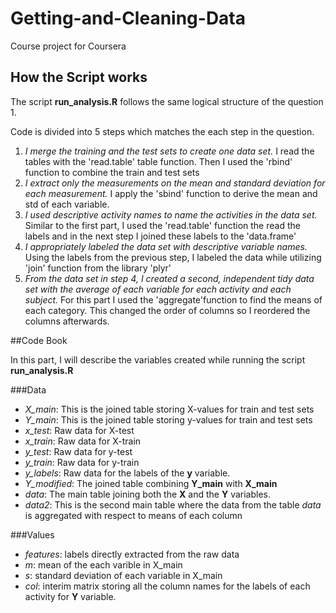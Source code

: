 # Getting-and-Cleaning-Data
Course project for Coursera

## How the Script works

The script **run_analysis.R** follows the same logical structure of the question 1.

Code is divided into 5 steps which matches the each step in the question.

1. *I merge the training and the test sets to create one data set.* I read the tables with the 'read.table' table function. Then I used the 'rbind' function to combine the train and test sets
2. *I extract only the measurements on the mean and standard deviation for each measurement.* I apply the 'sbind' function to derive the mean and std of each variable.
3. *I used descriptive activity names to name the activities in the data set.* Similar to the first part, I used the 'read.table' function the read the labels and in the next step I joined these labels to the 'data.frame'
4. *I appropriately labeled the data set with descriptive variable names.* Using the labels from the previous step, I labeled the data while utilizing 'join' function from the library 'plyr'
5. *From the data set in step 4, I created a second, independent tidy data set with the average of each variable for each activity and each subject.* For this part I used the 'aggregate'function to find the means of each category. This changed the order of columns so I reordered the columns afterwards.

##Code Book

In this part, I will describe the variables created while running the script **run_analysis.R**

###Data
* *X_main*: This is the joined table storing X-values for train and test sets
* *Y_main*: This is the joined table storing y-values for train and test sets
* *x_test*: Raw data for X-test
* *x_train*: Raw data for X-train
* *y_test*: Raw data for y-test
* *y_train*: Raw data for y-train
* *y_labels*: Raw data for the labels of the **y** variable.
* *Y_modified*: The joined table combining **Y_main** with **X_main**
* *data*: The main table joining both the **X** and the **Y** variables.
* *data2*: This is the second main table where the data from the table *data* is aggregated with respect to means of each column

###Values
* *features*: labels directly extracted from the raw data
* *m*: mean of the each varible in X_main
* *s*: standard deviation of each variable in X_main
* *col*: interim matrix storing all the column names for the labels of each activity for **Y** variable.
